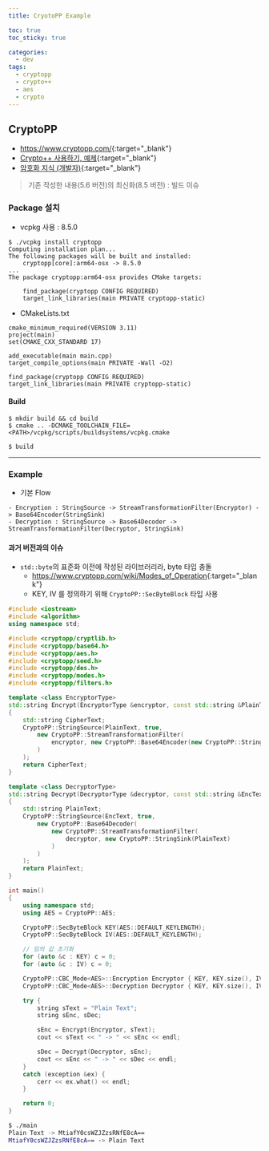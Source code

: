 ```yaml
---
title: CryotoPP Example

toc: true
toc_sticky: true

categories:
  - dev
tags:
  - cryptopp
  - crypto++
  - aes
  - crypto
---
```



## CryptoPP
- <https://www.cryptopp.com/>{:target="_blank"}
- [Crypto++ 사용하기, 예제](https://cdecl.tistory.com/277){:target="_blank"}
- [암호화 지식 (개발자)](/dev/crypto-for-develop/){:target="_blank"}

> 기존 작성한 내용(5.6 버전)의 최신화(8.5 버전) : 빌드 이슈 

### Package 설치 
- vcpkg 사용 : 8.5.0

```
$ ./vcpkg install cryptopp
Computing installation plan...
The following packages will be built and installed:
    cryptopp[core]:arm64-osx -> 8.5.0
...
The package cryptopp:arm64-osx provides CMake targets:

    find_package(cryptopp CONFIG REQUIRED)
    target_link_libraries(main PRIVATE cryptopp-static)
```

- CMakeLists.txt

```
cmake_minimum_required(VERSION 3.11)
project(main)
set(CMAKE_CXX_STANDARD 17)

add_executable(main main.cpp)
target_compile_options(main PRIVATE -Wall -O2)

find_package(cryptopp CONFIG REQUIRED)
target_link_libraries(main PRIVATE cryptopp-static)
```

#### Build 
```
$ mkdir build && cd build
$ cmake .. -DCMAKE_TOOLCHAIN_FILE=<PATH>/vcpkg/scripts/buildsystems/vcpkg.cmake

$ build 
```

---
### Example 
- 기본 Flow

```
- Encryption : StringSource -> StreamTransformationFilter(Encryptor) -> Base64Encoder(StringSink)
- Decryption : StringSource -> Base64Decoder -> StreamTransformationFilter(Decryptor, StringSink)
```

#### 과거 버전과의 이슈 
- `std::byte`의 표준화 이전에 작성된 라이브러리라, byte 타입 충돌 
  - <https://www.cryptopp.com/wiki/Modes_of_Operation>{:target="_blank"}
  - KEY, IV 를 정의하기 위해 `CryptoPP::SecByteBlock` 타입 사용

```cpp
#include <iostream>
#include <algorithm>
using namespace std;

#include <cryptopp/cryptlib.h>
#include <cryptopp/base64.h>
#include <cryptopp/aes.h>
#include <cryptopp/seed.h>
#include <cryptopp/des.h>
#include <cryptopp/modes.h>
#include <cryptopp/filters.h>

template <class EncryptorType>
std::string Encrypt(EncryptorType &encryptor, const std::string &PlainText) 
{
	std::string CipherText;
	CryptoPP::StringSource(PlainText, true,
		new CryptoPP::StreamTransformationFilter(
			encryptor, new CryptoPP::Base64Encoder(new CryptoPP::StringSink(CipherText), false) /* default padding */
		)
	);
	return CipherText;
}

template <class DecryptorType>
std::string Decrypt(DecryptorType &decryptor, const std::string &EncText) 
{
	std::string PlainText;
	CryptoPP::StringSource(EncText, true,
		new CryptoPP::Base64Decoder(
			new CryptoPP::StreamTransformationFilter(
				decryptor, new CryptoPP::StringSink(PlainText)
			)
		)
	);
	return PlainText;
}

int main()
{
	using namespace std;
	using AES = CryptoPP::AES;

	CryptoPP::SecByteBlock KEY(AES::DEFAULT_KEYLENGTH);
	CryptoPP::SecByteBlock IV(AES::DEFAULT_KEYLENGTH);

	// 임의 값 초기화 
	for (auto &c : KEY) c = 0;
	for (auto &c : IV) c = 0;

	CryptoPP::CBC_Mode<AES>::Encryption Encryptor { KEY, KEY.size(), IV };
	CryptoPP::CBC_Mode<AES>::Decryption Decryptor { KEY, KEY.size(), IV };

	try {
		string sText = "Plain Text";
		string sEnc, sDec;

		sEnc = Encrypt(Encryptor, sText);
		cout << sText << " -> " << sEnc << endl;

		sDec = Decrypt(Decryptor, sEnc);
		cout << sEnc << " -> " << sDec << endl;	
	}
	catch (exception &ex) {
		cerr << ex.what() << endl;
	}

	return 0;
}
```

```sh
$ ./main
Plain Text -> MtiafY0csWZJZzsRNfE8cA==
MtiafY0csWZJZzsRNfE8cA== -> Plain Text
```